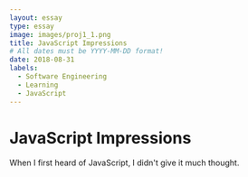 ```yaml
---
layout: essay
type: essay
image: images/proj1_1.png
title: JavaScript Impressions
# All dates must be YYYY-MM-DD format!
date: 2018-08-31
labels:
  - Software Engineering
  - Learning
  - JavaScript
---
```


# JavaScript Impressions

When I first heard of JavaScript, I didn't give it much thought.

